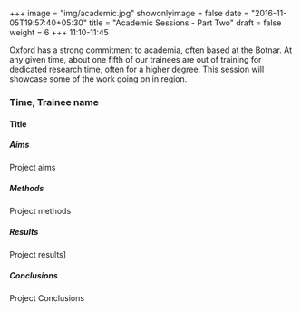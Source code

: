 +++
image = "img/academic.jpg"
showonlyimage = false
date = "2016-11-05T19:57:40+05:30"
title = "Academic Sessions - Part Two"
draft = false
weight = 6
+++
11:10-11:45

<!--more-->

Oxford has a strong commitment to academia, often based at the Botnar. At any given time, about one fifth of our trainees are out of training for dedicated research time, often for a higher degree. This session will showcase some of the work going on in region.

### Time, Trainee name
#### Title

##### Aims
Project aims

##### Methods
Project methods

##### Results
Project results]

##### Conclusions
Project Conclusions
